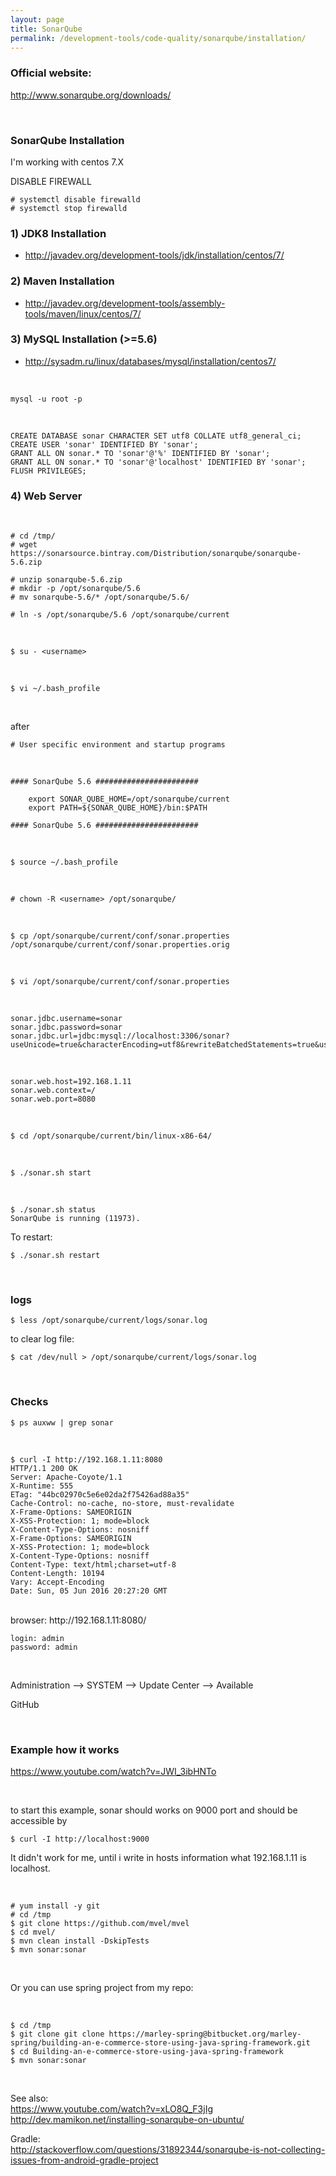 ```yaml
---
layout: page
title: SonarQube
permalink: /development-tools/code-quality/sonarqube/installation/
---
```


### Official website:

http://www.sonarqube.org/downloads/

<br/>

### SonarQube Installation

I'm working with centos 7.X

DISABLE FIREWALL

    # systemctl disable firewalld
    # systemctl stop firewalld

### 1) JDK8 Installation

-   http://javadev.org/development-tools/jdk/installation/centos/7/

### 2) Maven Installation

-   http://javadev.org/development-tools/assembly-tools/maven/linux/centos/7/

### 3) MySQL Installation (>=5.6)

-   http://sysadm.ru/linux/databases/mysql/installation/centos7/

<br/>

    mysql -u root -p

<br/>

    CREATE DATABASE sonar CHARACTER SET utf8 COLLATE utf8_general_ci;
    CREATE USER 'sonar' IDENTIFIED BY 'sonar';
    GRANT ALL ON sonar.* TO 'sonar'@'%' IDENTIFIED BY 'sonar';
    GRANT ALL ON sonar.* TO 'sonar'@'localhost' IDENTIFIED BY 'sonar';
    FLUSH PRIVILEGES;

### 4) Web Server

<br/>

    # cd /tmp/
    # wget https://sonarsource.bintray.com/Distribution/sonarqube/sonarqube-5.6.zip

    # unzip sonarqube-5.6.zip
    # mkdir -p /opt/sonarqube/5.6
    # mv sonarqube-5.6/* /opt/sonarqube/5.6/

    # ln -s /opt/sonarqube/5.6 /opt/sonarqube/current

<br/>

    $ su - <username>

<br/>

    $ vi ~/.bash_profile

<br/>

after

    # User specific environment and startup programs

<br/>

    #### SonarQube 5.6 #######################

    	export SONAR_QUBE_HOME=/opt/sonarqube/current
    	export PATH=${SONAR_QUBE_HOME}/bin:$PATH

    #### SonarQube 5.6 #######################

<br/>

    $ source ~/.bash_profile

<br/>

    # chown -R <username> /opt/sonarqube/

<br/>

    $ cp /opt/sonarqube/current/conf/sonar.properties /opt/sonarqube/current/conf/sonar.properties.orig

<br/>

    $ vi /opt/sonarqube/current/conf/sonar.properties

<br/>

    sonar.jdbc.username=sonar
    sonar.jdbc.password=sonar
    sonar.jdbc.url=jdbc:mysql://localhost:3306/sonar?useUnicode=true&characterEncoding=utf8&rewriteBatchedStatements=true&useConfigs=maxPerformance

<br/>

    sonar.web.host=192.168.1.11
    sonar.web.context=/
    sonar.web.port=8080

<br/>

    $ cd /opt/sonarqube/current/bin/linux-x86-64/

<br/>

    $ ./sonar.sh start

<br/>

    $ ./sonar.sh status
    SonarQube is running (11973).

To restart:

    $ ./sonar.sh restart

<br/>

### logs

    $ less /opt/sonarqube/current/logs/sonar.log

to clear log file:

    $ cat /dev/null > /opt/sonarqube/current/logs/sonar.log

<br/>

### Checks

    $ ps auxww | grep sonar

<br/>

    $ curl -I http://192.168.1.11:8080
    HTTP/1.1 200 OK
    Server: Apache-Coyote/1.1
    X-Runtime: 555
    ETag: "44bc02970c5e6e02da2f75426ad88a35"
    Cache-Control: no-cache, no-store, must-revalidate
    X-Frame-Options: SAMEORIGIN
    X-XSS-Protection: 1; mode=block
    X-Content-Type-Options: nosniff
    X-Frame-Options: SAMEORIGIN
    X-XSS-Protection: 1; mode=block
    X-Content-Type-Options: nosniff
    Content-Type: text/html;charset=utf-8
    Content-Length: 10194
    Vary: Accept-Encoding
    Date: Sun, 05 Jun 2016 20:27:20 GMT

<br/>   
browser:  
http://192.168.1.11:8080/

<br/>

    login: admin
    password: admin

<br/>

Administration --> SYSTEM --> Update Center --> Available

GitHub

<br/>

### Example how it works

https://www.youtube.com/watch?v=JWI_3ibHNTo

<br/>

to start this example, sonar should works on 9000 port and should be accessible by

    $ curl -I http://localhost:9000

It didn't work for me, until i write in hosts information what 192.168.1.11 is localhost.

<br/>

    # yum install -y git
    # cd /tmp
    $ git clone https://github.com/mvel/mvel
    $ cd mvel/
    $ mvn clean install -DskipTests
    $ mvn sonar:sonar

<br/>

Or you can use spring project from my repo:

<br/>

    $ cd /tmp
    $ git clone git clone https://marley-spring@bitbucket.org/marley-spring/building-an-e-commerce-store-using-java-spring-framework.git
    $ cd Building-an-e-commerce-store-using-java-spring-framework
    $ mvn sonar:sonar

<!-- <br/>

<div align="center">
	<img src="http://storage6.static.itmages.ru/i/16/0618/h_1466254300_6954986_e9423bb326.png" border="0" alt="sonarqube">

<br/><br/>

    <img src="http://storage1.static.itmages.ru/i/16/0618/h_1466256552_1300392_88415246dc.png" border="0" alt="sonarqube">

</div> -->

<br/>

See also:  
https://www.youtube.com/watch?v=xLO8Q_F3jIg  
http://dev.mamikon.net/installing-sonarqube-on-ubuntu/

Gradle:  
http://stackoverflow.com/questions/31892344/sonarqube-is-not-collecting-issues-from-android-gradle-project
